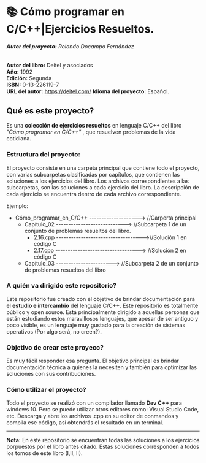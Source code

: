 # :books: Cómo programar en C/C++|Ejercicios    Resueltos.

###### **Autor del proyecto:** _Rolando Docampo Fernández_

**Autor del libro:** Deitel y asociados  
**Año:** 1992  
**Edición:** Segunda  
**ISBN:** 0-13-226119-7  
**URL del autor:** https://deitel.com/
**Idioma del proyecto:** Español.

## Qué es este proyecto?

Es una **colección de ejercicios resueltos** en lenguaje C/C++ del libro _"Cómo programar en C/C++"_ , que resuelven problemas de la vida cotidiana.

### Estructura del proyecto:
El proyecto consiste en una carpeta principal que contiene todo el proyecto, con varias subcarpetas clasificadas por capítulos, que contienen las soluciones a los ejercicios del libro. Los archivos correspondientes a las subcarpetas, son las soluciones a cada ejercicio del libro. La descripción de cada ejercicio se encuentra dentro de cada archivo correspondiente.

Ejemplo: 
- Cómo_programar_en_C/C++  --------------------> //Carperta principal
  - Capítulo_02            ----------------------------> //Subcarpeta 1 de un conjunto de problemas resueltos del libro. 
    - 2.16.cpp      ----------------------------------->//Solución 1 en código C
    - 2.17.cpp       ----------------------------------> //Solución 2 en código C
  - Capítulo_03 ----------------------->  //Subcarpeta 2 de un conjunto de problemas resueltos del libro

### A quién va dirigido este repositorio?
Este repositorio fue creado con el objetivo de brindar documentación para el **estudio e intercambio** del lenguaje C/C++. Este repositorio es totalmente público y open source. Está principalmente dirigido a aquellas personas que están estudiando estos maravillosos lenguajes, que apesar de ser antiguo y poco visible, es un lenguaje muy gustado para la creación de sistemas operativos (Por algo será, no creen?).

### Objetivo de crear este proyeco?
Es muy fácil responder esa pregunta. El objetivo principal es brindar documentación técnica a quienes la necesiten y también para optimizar las soluciones con sus contribuciones.

### Cómo utilizar el proyecto?
Todo el proyecto se realizó con un compilador llamado **Dev C++** para windows 10. Pero se puede utilizar otros editores como: Visual Studio Code, etc. Descarga y abre los archivos .cpp en su editor de conmandos y compila ese código, así obtendrás el resultado en un terminal.

<hr>

**Nota:** En este repositorio se encuentran todas las soluciones a los ejercicios porpuestos por el libro antes citado. Estas soluciones corresponden a todos los tomos de este libro (I,II, II).

